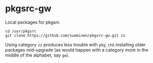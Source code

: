 # pkgsrc-gw
Local packages for pkgsrc

```
cd /usr/pkgsrc
git clone https://github.com/suominen/pkgsrc-gw.git zz
```

Using category `zz` produces less trouble with `pkg_chk` installing
older packages mid-upgrade (as would happen with a category more in the
middle of the alphabet, say `gw`).

